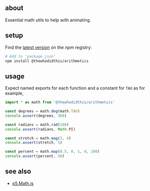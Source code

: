 ## about

Essential math utils to help with animating.

## setup

Find the [latest version](https://npm.im/arithmetics) on the _npm_ registry:

```sh
# Add to 'package.json'
npm install @thewhodidthis/arithmetics
```

## usage

Expect named exports for each function and a constant for `TAU` as for example,

```js
import * as math from '@thewhodidthis/arithmetics'

const degrees = math.deg(math.TAU)
console.assert(degrees, 360)

const radians = math.rad(180)
console.assert(radians, Math.PI)

const stretch = math.mag(3, 4)
console.assert(stretch, 5)

const percent = math.map(0.5, 0, 1, 0, 100)
console.assert(percent, 50)
```

## see also

- [p5.Math.js](https://github.com/trembl/p5.Math.js)

